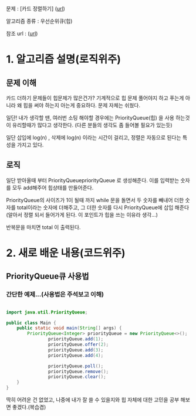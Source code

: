 문제 : [카드 정렬하기] ([url](https://www.acmicpc.net/problem/1715))

알고리즘 종류 : 우선순위큐(힙)

참조 url : ([url](https://coding-factory.tistory.com/603))

# 1. 알고리즘 설명(로직위주)

## 문제 이해

카드 더하기 문제들이 힙문제가 많은건가? 기계적으로 힙 문제 풀어야지 하고 푸는게 아니라 왜 힙을 써야 하는지 아는게 중요하다. 문제 자체는 쉬웠다.

일단! 내가 생각할 땐, 여러번 소팅 해야할 경우에는 PriorityQueue(힙) 을 사용 하는것이 유리할때가 많다고 생각한다. (다른 분들의 생각도 좀 들어볼 필요가 있는듯)

일단 삽입에 log(n) , 삭제에 log(n) 이라는 시간이 걸리고, 정렬은 자동으로 된다는 특성을 가지고 있다. 

## 로직

일단 받아올때 부터 PriorityQueue<Integer>priorityQueue 로 생성해준다. 이를 입력받는 숫자를 모두 add해주어 힙상태를 만들어준다. 

PriorityQueue의 사이즈가 1이 될때 까지 while 문을 돌면서 두 숫자를 빼내어 더한 숫자를 total이라는 숫자에 더해주고, 그 더한 숫자를 다시 PriorityQueue에 삽입 해준다(알아서 정렬 되서 들어가게 된다. 이 포인트가 힙을 쓰는 이유라 생각...)

반복문을 마치면 total 이 출력된다.

# 2. 새로 배운 내용(코드위주)

## PriorityQueue큐 사용법

### 간단한 예제...(사용법은 주석보고 이해)

```java

import java.util.PriorityQueue;

public class Main {
    public static void main(String[] args) {
        PriorityQueue<Integer> priorityQueue = new PriorityQueue<>();
				priorityQueue.add(1);
				priorityQueue.offer(2);
				priorityQueue.add(3);
				priorityQueue.add(4);

				priorityQueue.poll();
				priorityQueue.remove();
				priorityQueue.clear();
    }
}
```

딱히 어려운 건 없었고, 나중에 내가 잘 쓸 수 있을지와 힙 자체에 대한 고민을 공부 해보면 좋겠다.(복습겸)